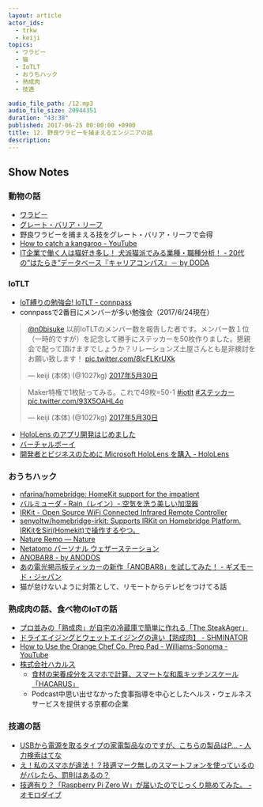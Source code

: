```yaml
---
layout: article
actor_ids:
  - trkw
  - keiji
topics:
  - ワラビー
  - 猫
  - IoTLT
  - おうちハック
  - 熟成肉
  - 技適

audio_file_path: /12.mp3
audio_file_size: 20944351
duration: "43:38"
published: 2017-06-25 00:00:00 +0900
title: 12. 野良ワラビーを捕まえるエンジニアの話
description:
---
```


## Show Notes

### 動物の話
- [ワラビー](https://ja.wikipedia.org/wiki/%E3%83%AF%E3%83%A9%E3%83%93%E3%83%BC)
- [グレート・バリア・リーフ](https://ja.wikipedia.org/wiki/%E3%82%B0%E3%83%AC%E3%83%BC%E3%83%88%E3%83%BB%E3%83%90%E3%83%AA%E3%82%A2%E3%83%BB%E3%83%AA%E3%83%BC%E3%83%95)
- 野良ワラビーを捕まえる技をグレート・バリア・リーフで会得
- [How to catch a kangaroo - YouTube](https://www.youtube.com/watch?v=6P1vf_7DoLA&feature=youtu.be)
- [IT企業で働く人は猫好き多し！ 犬派猫派でみる業種・職種分析！ - 20代の”はたらき”データベース『キャリアコンパス』－ by DODA](https://doda.jp/careercompass/yoron/20130604-5052.html)

### IoTLT
- [IoT縛りの勉強会! IoTLT - connpass](https://iotlt.connpass.com/)
- connpassで2番目にメンバーが多い勉強会（2017/6/24現在）

<blockquote class="twitter-tweet" data-lang="ja"><p lang="ja" dir="ltr"><a href="https://twitter.com/n0bisuke">@n0bisuke</a> 以前IoTLTのメンバー数を報告した者です。メンバー数１位（一時的ですが）を記念して勝手にステッカーを50枚作りました。懇親会で配って頂けますでしょうか？リレーションズ土屋さんとも是非検討をお願い致します！ <a href="https://t.co/8IcFLKrUXk">pic.twitter.com/8IcFLKrUXk</a></p>&mdash; keiji (本体) (@1027kg) <a href="https://twitter.com/1027kg/status/869431170563321856">2017年5月30日</a></blockquote>

<blockquote class="twitter-tweet" data-lang="ja"><p lang="ja" dir="ltr">Maker特権で1枚貼ってみる。これで49枚=50-1 <a href="https://twitter.com/hashtag/iotlt?src=hash">#iotlt</a> <a href="https://twitter.com/hashtag/%E3%82%B9%E3%83%86%E3%83%83%E3%82%AB%E3%83%BC?src=hash">#ステッカー</a> <a href="https://t.co/93X5OAHL4o">pic.twitter.com/93X5OAHL4o</a></p>&mdash; keiji (本体) (@1027kg) <a href="https://twitter.com/1027kg/status/869530817898233856">2017年5月30日</a></blockquote>

- [HoloLens のアプリ開発はじめました](http://tips.hecomi.com/entry/2017/02/12/211458)
- [バーチャルボーイ](https://www.nintendo.co.jp/n09/vue/)
- [開発者とビジネスのために Microsoft HoloLens を購入 - HoloLens](https://www.microsoft.com/ja-jp/hololens/buy)

### おうちハック
- [nfarina/homebridge: HomeKit support for the impatient](https://github.com/nfarina/homebridge)
- [バルミューダ - Rain（レイン）- 空気を洗う美しい加湿器](https://www.balmuda.com/jp/rain/)
- [IRKit - Open Source WiFi Connected Infrared Remote Controller](http://getirkit.com/)
- [senyoltw/homebridge-irkit: Supports IRKit on Homebridge Platform. IRKitをSiri(Homekit)で操作するやつ。](https://github.com/senyoltw/homebridge-irkit)
- [Nature Remo — Nature](http://nature.global/remo-jp/)
- [Netatomo パーソナル ウェザーステーション](https://www.netatmo.com/ja-JP/product/weather/weatherstation)
- [ANOBAR8 - by ANODOS](http://anobar.jp/)
- [あの電光掲示板ティッカーの新作「ANOBAR8」を試してみた！ - ギズモード・ジャパン](http://www.gizmodo.jp/2011/01/anobar8.html)
- 猫が怠けないように対策として、リモートからテレビをつけてる話

### 熟成肉の話、食べ物のIoTの話
- [プロ並みの「熟成肉」が自宅の冷蔵庫で簡単に作れる「The SteakAger」](http://gigazine.net/news/20151106-steakager/)
- [ドライエイジングとウェットエイジングの違い【熟成肉】 - SHMINATOR](http://shmineta.com/?p=691)
- [How to Use the Orange Chef Co. Prep Pad - Williams-Sonoma - YouTube](https://www.youtube.com/watch?v=HzLwJyqTPGw)
- [株式会社ハカルス](https://hacarus.com/ja/)
  - [食材の栄養成分をスマホで計算、スマートな和風キッチンスケール「HACARUS」](https://www.makuake.com/project/hacarus/)
  - Podcast中思い出せなかった食事指導を中心としたヘルス・ウェルネスサービスを提供する京都の企業

### 技適の話
- [USBから電源を取るタイプの家電製品なのですが、こちらの製品はP… - 人力検索はてな](http://q.hatena.ne.jp/touch/1410253359)
- [え！私のスマホが違法！？技適マーク無しのスマートフォンを使っているのがバレたら、罰則はあるの？](http://iphone-news.hatenablog.jp/entry/smartphone-giteki-mark-illegal)
- [技適有り？「Raspberry Pi Zero W」が届いたのでじっくり眺めてみた。 - オモロダイブ](http://omorodive.blogspot.jp/2017/03/raspberry-pi-zero-w.html)
